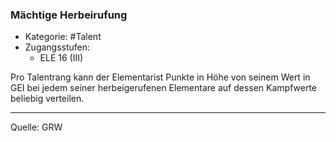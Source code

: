 ### Mächtige Herbeirufung

- Kategorie: #Talent
- Zugangsstufen:
  - ELE 16 (III)

Pro Talentrang kann der Elementarist Punkte in Höhe von seinem Wert in GEI bei jedem seiner herbeigerufenen Elementare auf dessen Kampfwerte beliebig verteilen.

---

Quelle: GRW
